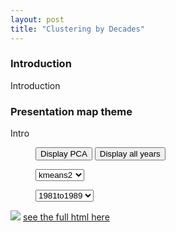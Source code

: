 ```yaml
---
layout: post
title: "Clustering by Decades"
---
```




<head>
<style>
li {
    display: inline;
}
</style>
</head>

### Introduction

Introduction 


### Presentation map theme

Intro


<figure>
<div>
	<input type="button" onclick="display_pca_clustbydec()" id="pca_button_clustbydec" value="Display PCA">
   <input type="button" onclick="display_mult_clustbydec()" id="mult_button_clustbydec" value="Display all years">

</div>
</figure>

<figure>
<select onchange="theThingToDoIfItChange_clustbydec()" id="selection_cluster_clustbydec">
      <option value="kmeans2">kmeans2</option>
      <option value="kmeans3">kmeans3</option>
      <option value="kmeans4">kmeans4</option>
      <option value="kmeans5">kmeans5</option>
	  <option value="DBSCAN">DBSCAN</option>
</select>
</figure>





<div style="" id="one_year">
<figure>
<select onchange="theThingToDoIfItChange_clustbydec()" id="selection_year_clustbydec">
      <option value="1980">1981to1989</option>
      <option value="1990">1990to1999</option>
      <option value="2000">2000to2009</option>
      <option value="2010">2010to2017</option>
</select>
</figure>



<img src="{{ site.github.url }}/assets/data/decade/1980/kmeans2.png" id="image_cluster_clustbydec">
<a href="{{ site.github.url }}/assets/data/decade/1980/kmeans2.html" id="map_cluster_clustbydec"> see the full html here</a>

<div style="display: none;" id="pca_div_clustbydec">
<img src="{{ site.github.url }}/assets/data/maps_theme_ml/EconomyPCAA_kmeans2.png" id="pca_image_clustbydec">
</div>
</div>

<div style="display: none;" id="all_year_clustbydec">
  <img src="{{ site.github.url }}/assets/data/decade/1980/kmeans2.png" id="image_cluster_1980">
<a href="{{ site.github.url }}/assets/data/decade/1980/kmeans2.html" id="map_cluster_1980"> see the full html here 
<div style="display: none;" id="pca_div_1980">
<img src="{{ site.github.url }}/assets/data/decade/1980/PCAA_kmeans2.png" id="pca_image_1980">
</div>

  <img src="{{ site.github.url }}/assets/data/decade/1990/kmeans2.png" id="image_cluster_1990">
<a href="{{ site.github.url }}/assets/data/decade/1990/kmeans2.html" id="map_cluster_1990"> see the full html here 
<div style="display: none;" id="pca_div_1990">
<img src="{{ site.github.url }}/assets/data/decade/1990/PCAA_kmeans2.png" id="pca_image_1990">
</div>

  <img src="{{ site.github.url }}/assets/data/decade/2000/kmeans2.png" id="image_cluster_2000">
<a href="{{ site.github.url }}/assets/data/decade/2000/kmeans2.html" id="map_cluster_2000"> see the full html here 
<div style="display: none;" id="pca_div_2000">
<img src="{{ site.github.url }}/assets/data/decade/2000/PCAA_kmeans2.png" id="pca_image_2000">
</div>

  <img src="{{ site.github.url }}/assets/data/decade/2010/kmeans2.png" id="image_cluster_2010">
<a href="{{ site.github.url }}/assets/data/decade/2010/kmeans2.html" id="map_cluster_2010"> see the full html here 
<div style="display: none;" id="pca_div_2010">
<img src="{{ site.github.url }}/assets/data/decade/2010/PCAA_kmeans2.png" id="pca_image_2010">
</div>

</div>




	
<figure>
	<script type="text/javascript">
		function theThingToDoIfItChange_clustbydec(){
			
			
			let selected_decade = document.getElementById("selection_year_clustbydec").value;
			let selected_cluster = document.getElementById("selection_cluster_clustbydec").value;
			
		
			let image_cluster = document.getElementById("image_cluster_clustbydec");
			let map_cluster = document.getElementById("map_cluster_clustbydec");
			
			
			
			image_cluster.setAttribute("src", "{{ site.github.url }}/assets/data/decade/"+selected_decade+"/"+selected_cluster+".png");
			map_cluster.setAttribute("href","{{ site.github.url }}/assets/data/decade/"+selected_decade+"/"+selected_cluster+".html");
			
			let image_pca = document.getElementById("pca_image_clustbydec");
			
				image_pca.setAttribute("src", "{{ site.github.url }}/assets/data/decade/"+selected_decade+"/PCAA_"+selected_cluster+".png");
			
			
			var i = 1980;
			while (i<2020){
				document.getElementById("image_cluster_"+i).setAttribute("src", "{{ site.github.url }}/assets/data/decade/"+i+"/"+selected_cluster+".png");
				document.getElementById("map_cluster_"+i).setAttribute("href", "{{ site.github.url }}/assets/data/decade/"+i+"/"+selected_cluster+".html");;
				document.getElementById("pca_image_"+i).setAttribute("src", "{{ site.github.url }}/assets/data/decade/"+i+"/PCAA_"+selected_cluster+".png");;
				i = i + 10 ;
			}
			
		};
		
		
		
		function display_pca_clustbydec() {
		let button = document.getElementById("pca_button_clustbydec");
		let div = document.getElementById("pca_div");
		
		if(button.value == "Display PCA") {
			button.setAttribute("value","Hide PCA");
			var i = 1980;
			while (i<2020){
				document.getElementById("pca_div_"+i).setAttribute("style","");
				i = i + 10 ;
			}
			
			
			div.setAttribute("style","");
			
		}else {
			button.setAttribute("value","Display PCA");
			div.setAttribute("style","display: none;");
			var i = 1980
			while (i<2020){
				document.getElementById("pca_div_"+i).setAttribute("style","display: none;");
				i = i + 10 ;
			}
		};
		};
		
		
		function display_mult_clustbydec() {
		let button = document.getElementById("mult_button_clustbydec");
		let all_year = document.getElementById("all_year_clustbydec");
		let one_year = document.getElementById("one_year_clustbydec");
		
		if(button.value == "Display all years") {
			button.setAttribute("value","Display one year");
			all_year.setAttribute("style","");
			one_year.setAttribute("style","display: none;");
		}else {
			button.setAttribute("value","Display all years");
			all_year.setAttribute("style","display: none;");
			one_year.setAttribute("style","");
			
		};
		
		};
		
		
	


	</script>
</figure>
analyse results

discuss results

## Conclusion 

